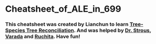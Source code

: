 # Cheatsheet_of_ALE_in_699
### This cheatsheet was created by Lianchun to learn [Tree-Species Tree Reconciliation](https://link.springer.com/protocol/10.1007/978-1-0716-2691-7_9). And was helped by [Dr. Strous](https://github.com/kinestetika), [Varada](https://github.com/vmkhot) and [Ruchita](https://ca.linkedin.com/in/ruchita-solanki-27bab721a). Have fun! 
